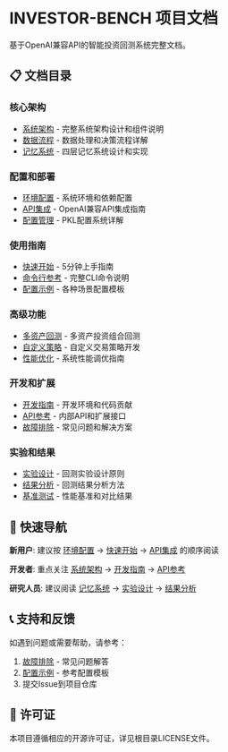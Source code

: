 # INVESTOR-BENCH 项目文档

基于OpenAI兼容API的智能投资回测系统完整文档。

## 📋 文档目录

### 核心架构
- [系统架构](./architecture.md) - 完整系统架构设计和组件说明
- [数据流程](./data-flow.md) - 数据处理和决策流程详解
- [记忆系统](./memory-system.md) - 四层记忆系统设计和实现

### 配置和部署
- [环境配置](./environment-setup.md) - 系统环境和依赖配置
- [API集成](./api-integration.md) - OpenAI兼容API集成指南
- [配置管理](./configuration.md) - PKL配置系统详解

### 使用指南
- [快速开始](./quick-start.md) - 5分钟上手指南
- [命令行参考](./cli-reference.md) - 完整CLI命令说明
- [配置示例](./configuration-examples.md) - 各种场景配置模板

### 高级功能
- [多资产回测](./multi-asset.md) - 多资产投资组合回测
- [自定义策略](./custom-strategies.md) - 自定义交易策略开发
- [性能优化](./performance-optimization.md) - 系统性能调优指南

### 开发和扩展
- [开发指南](./development-guide.md) - 开发环境和代码贡献
- [API参考](./api-reference.md) - 内部API和扩展接口
- [故障排除](./troubleshooting.md) - 常见问题和解决方案

### 实验和结果
- [实验设计](./experiment-design.md) - 回测实验设计原则
- [结果分析](./result-analysis.md) - 回测结果分析方法
- [基准测试](./benchmarks.md) - 性能基准和对比结果

## 🚀 快速导航

**新用户**: 建议按 [环境配置](./environment-setup.md) → [快速开始](./quick-start.md) → [API集成](./api-integration.md) 的顺序阅读

**开发者**: 重点关注 [系统架构](./architecture.md) → [开发指南](./development-guide.md) → [API参考](./api-reference.md)

**研究人员**: 建议阅读 [记忆系统](./memory-system.md) → [实验设计](./experiment-design.md) → [结果分析](./result-analysis.md)

## 📞 支持和反馈

如遇到问题或需要帮助，请参考：
1. [故障排除](./troubleshooting.md) - 常见问题解答
2. [配置示例](./configuration-examples.md) - 参考配置模板
3. 提交Issue到项目仓库

## 📄 许可证

本项目遵循相应的开源许可证，详见根目录LICENSE文件。
